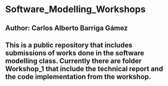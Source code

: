 # Software_Modelling_Workshops
## Author: Carlos Alberto Barriga Gámez
## This is a public repository that includes submissions of works done in the software modelling class. Currently there are folder Workshop_1 that include the technical report and the code implementation from the workshop.
